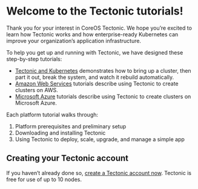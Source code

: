 # Welcome to the Tectonic tutorials!

Thank you for your interest in CoreOS Tectonic. We hope you’re excited to learn how Tectonic works and how enterprise-ready Kubernetes can improve your organization’s application infrastructure.

To help you get up and running with Tectonic, we have designed these step-by-step tutorials:
* [Tectonic and Kubernetes][kubernetes-tutorials] demonstrates how to bring up a cluster, then part it out, break the system, and watch it rebuild automatically.
* [Amazon Web Services][aws-tutorials] tutorials describe using Tectonic to create clusters on AWS.
* [Microsoft Azure][azure-tutorials] tutorials describe using Tectonic to create clusters on Microsoft Azure.

Each platform tutorial walks through:

1. Platform prerequisites and preliminary setup
2. Downloading and installing Tectonic
3. Using Tectonic to deploy, scale, upgrade, and manage a simple app

## Creating your Tectonic account

If you haven’t already done so, [create a Tectonic account now][create-acct]. Tectonic is free for use of up to 10 nodes.


[create-acct]: https://account.coreos.com/signup/summary/tectonic-2016-12
[aws-tutorials]: aws/index.md
[azure-tutorials]: azure/index.md
[kubernetes-tutorials]: kubernetes/index.md
